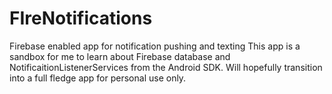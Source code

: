 # FIreNotifications
Firebase enabled app for notification pushing and texting
This app is a sandbox for me to learn about Firebase database and NotificaitionListenerServices from the Android SDK.
Will hopefully transition into a full fledge app for personal use only.
